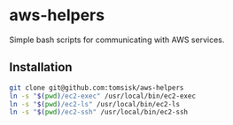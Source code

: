 # aws-helpers
Simple bash scripts for communicating with AWS services.

## Installation
```bash
git clone git@github.com:tomsisk/aws-helpers
ln -s "$(pwd)/ec2-exec" /usr/local/bin/ec2-exec
ln -s "$(pwd)/ec2-ls" /usr/local/bin/ec2-ls
ln -s "$(pwd)/ec2-ssh" /usr/local/bin/ec2-ssh
```
